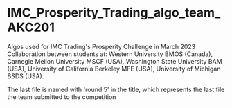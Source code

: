 # IMC_Prosperity_Trading_algo_team_AKC201
Algos used for IMC Trading's Prosperity Challenge in March 2023
Collaboration between students at:
  Western University BMOS (Canada),
  Carnegie Mellon University MSCF (USA),
  Washington State University BAM (USA),
  University of California Berkeley MFE (USA),
  University of Michigan BSDS (USA).



The last file is named with 'round 5' in the title, which represents the last file the team submitted to the competition
